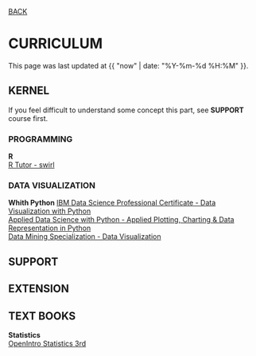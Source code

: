 [BACK](../)

# CURRICULUM
This page was last updated at {{ "now" | date: "%Y-%m-%d %H:%M" }}.
<br>

## KERNEL
If you feel difficult to understand some concept this part, see **SUPPORT** course first.  

### PROGRAMMING
**R**  
[R Tutor - swirl](https://www.coursera.org/learn/r-programming/supplement/rAri5/practical-r-exercises-in-swirl-part-1)  

### DATA VISUALIZATION

**Whith Python**
[IBM Data Science Professional Certificate - Data Visualization with Python](https://www.coursera.org/learn/python-for-data-visualization/home/week/1)  
[Applied Data Science with Python - Applied Plotting, Charting & Data Representation in Python](https://www.coursera.org/learn/python-plotting/home/week/1)  
[Data Mining Specialization - Data Visualization](https://www.coursera.org/learn/datavisualization/home/week/1)  


## SUPPORT 


## EXTENSION


## TEXT BOOKS
**Statistics**  
[OpenIntro Statistics 3rd](https://www.openintro.org/stat/textbook.php?stat_book=os)  